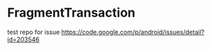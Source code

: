 # FragmentTransaction
test repo for issue https://code.google.com/p/android/issues/detail?id=203546
